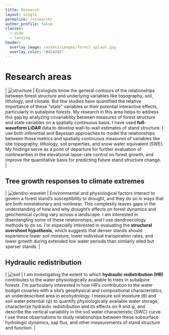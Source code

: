 ```yaml
---
title: Research
layout: single
permalink: /research/
author_profile: false
classes:
  - wide
  - landing
header:
  overlay_image: /assets/images/forest_splash.jpg
  overlay_color: "#424242"
---
```


# Research areas 

| ![structure](/assets/images/structure.png) | Ecologists know the general contours of the relationships between forest structure and underlying variables like topography, soil, lithology, and climate. But few studies have quantified the relative importance of these "state" variables or their potential interactive effects, particularly in subalpine forests. My research in this area helps to address this gap by analyzing covariability between measures of forest structure and state variables on a spatially continuous basis. I have used **full-waveform LiDAR** data to develop wall-to-wall estimates of stand structure. I use both inferential and Bayesian approaches to model the relationships between those metrics and spatially continuous measures of variables like site topography, lithology, soil properties, and snow water equivalent (SWE). My findings serve as a point of departure for further evaluation of nonlinearities in the elevational lapse-rate control on forest growth, and improve the quantitative basis for predicting future stand structure change. |

## Tree growth responses to climate extremes

| ![dendro-wavelet](/assets/images/dendro_wavelet.png) | Environmental and physiological factors interact to govern a forest stand’s susceptibility to drought, and they do so in ways that are both nonstationary and nonlinear. This complexity leaves gaps in the understanding of how and why drought’s effects on forest dynamics and geochemical cycling vary across a landscape. I am interested in disentangling some of these relationships, and I use dendroecology methods to do so. I'm especially interested in evaluating the **structural overshoot hypothesis**, which suggests that denser stands should experience lower soil moisture, lower individual transpiration rates, and lower growth during extended low water periods than similarly sited but sparser stands. | 

## Hydraulic redistribution

| ![soil](/assets/images/soil.jpg) | I am investigating the extent to which **hydraulic redistribution (HR)** contributes to the water physiologically available to trees in subalpine forests. I'm particularly interested in how HR’s contribution to the water budget covaries with a site’s geophysical and compositional characteristics, an underdescribed area in ecohydrology. I measure soil moisture (θ) and soil water potential (ψ) to quantify physiologically available water storage, characterize hydraulic redistribution and its effects on θ and ψ, and describe the vertical variability in the soil water characteristic (SWC) curve. I use these observations to study relationships between these subsurface hydrologic dynamics, sap flux, and other measurements of stand structure and function. | 